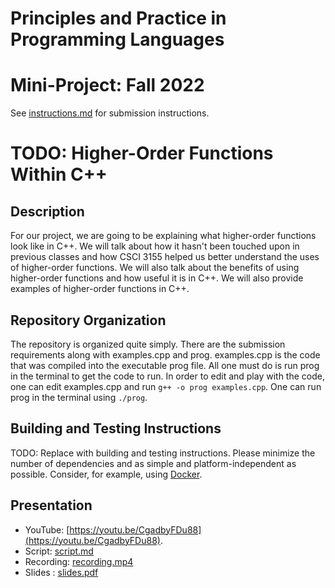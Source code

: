# Principles and Practice in Programming Languages
# Mini-Project: Fall 2022

See [instructions.md](instructions.md) for submission instructions.

# TODO: Higher-Order Functions Within C++

## Description

For our project, we are going to be explaining what higher-order functions look like in C++. We will talk about how it hasn't been touched upon in previous classes and how CSCI 3155 helped us better understand the uses of higher-order functions. We will also talk about the benefits of using higher-order functions and how useful it is in C++. We will also provide examples of higher-order functions in C++.
## Repository Organization

The repository is organized quite simply. There are the submission requirements along with examples.cpp and prog. examples.cpp is the code that was compiled into the executable prog file. All one must do is run prog in the terminal to get the code to run. In order to edit and play with the code, one can edit examples.cpp and run ```g++ -o prog examples.cpp```. One can run prog in the terminal using ```./prog```.

## Building and Testing Instructions

TODO: Replace with building and testing instructions. Please minimize the number of dependencies and as simple and platform-independent as possible. Consider, for example, using [Docker](https://www.docker.com/).

## Presentation

- YouTube: [https://youtu.be/CgadbyFDu88](https://youtu.be/CgadbyFDu88).
- Script: [script.md](script.md)
- Recording: [recording.mp4](recording.mp4)
- Slides : [slides.pdf](slides.pdf)

